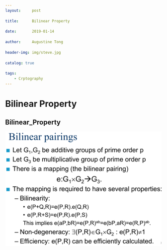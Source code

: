 ```yaml
---
layout:     post

title:      Bilinear Property

date:       2019-01-14

author:     Augustine Tong

header-img: img/steve.jpg

catalog: true

tags:
    - Crptography
---
```


# Bilinear Property


## Bilinear_Property
![Bilinear_Property](/img/crpto/Bilinear_Property.png)